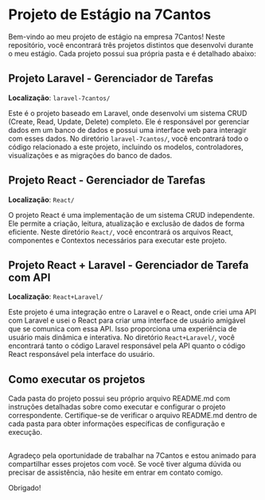 # Projeto de Estágio na 7Cantos

Bem-vindo ao meu projeto de estágio na empresa 7Cantos! Neste repositório, você encontrará três projetos distintos que desenvolvi durante o meu estágio. Cada projeto possui sua própria pasta e é detalhado abaixo:

## Projeto Laravel - Gerenciador de Tarefas
**Localização**: `laravel-7cantos/`

Este é o projeto baseado em Laravel, onde desenvolvi um sistema CRUD (Create, Read, Update, Delete) completo. Ele é responsável por gerenciar dados em um banco de dados e possui uma interface web para interagir com esses dados. No diretório `laravel-7cantos/`, você encontrará todo o código relacionado a este projeto, incluindo os modelos, controladores, visualizações e as migrações do banco de dados.

## Projeto React - Gerenciador de Tarefas
**Localização**: `React/`

O projeto React é uma implementação de um sistema CRUD independente. Ele permite a criação, leitura, atualização e exclusão de dados de forma eficiente. Neste diretório `React/`, você encontrará os arquivos React, componentes e Contextos necessários para executar este projeto.

## Projeto React + Laravel - Gerenciador de Tarefa com API
**Localização**: `React+Laravel/`

Este projeto é uma integração entre o Laravel e o React, onde criei uma API com Laravel e usei o React para criar uma interface de usuário amigável que se comunica com essa API. Isso proporciona uma experiência de usuário mais dinâmica e interativa. No diretório `React+Laravel/`, você encontrará tanto o código Laravel responsável pela API quanto o código React responsável pela interface do usuário.

## Como executar os projetos
Cada pasta do projeto possui seu próprio arquivo README.md com instruções detalhadas sobre como executar e configurar o projeto correspondente. Certifique-se de verificar o arquivo README.md dentro de cada pasta para obter informações específicas de configuração e execução.

##

Agradeço pela oportunidade de trabalhar na 7Cantos e estou animado para compartilhar esses projetos com você. Se você tiver alguma dúvida ou precisar de assistência, não hesite em entrar em contato comigo.

Obrigado!
